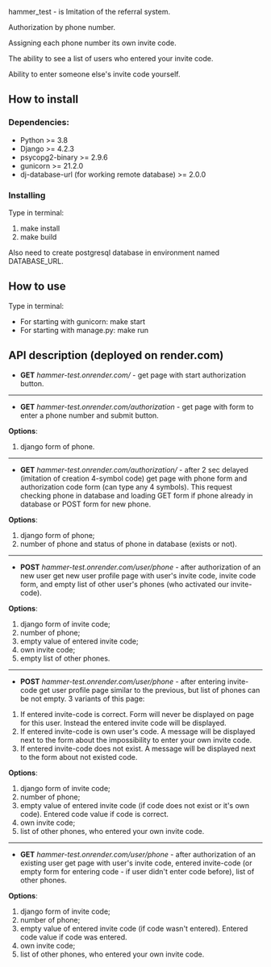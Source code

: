 hammer_test - is Imitation of the referral system.

Authorization by phone number.

Assigning each phone number its own invite code.

The ability to see a list of users who entered your invite code.

Ability to enter someone else's invite code yourself.

## How to install

### Dependencies:

- Python >= 3.8
- Django >= 4.2.3
- psycopg2-binary >= 2.9.6
- gunicorn >= 21.2.0
- dj-database-url (for working remote database) >= 2.0.0

### Installing

Type in terminal:

1) make install
2) make build

Also need to create postgresql database in environment named DATABASE_URL.

## How to use

Type in terminal:
- For starting with gunicorn: make start
- For starting with manage.py: make run

## API description (deployed on render.com)
- **GET** *hammer-test.onrender.com/* - get page with start authorization button.
___
- **GET** *hammer-test.onrender.com/authorization* - get page with form to enter a phone number and submit button.

**Options**:
1) django form of phone.
___
- **GET** *hammer-test.onrender.com/authorization/* - after 2 sec delayed (imitation of creation 4-symbol code) get page with phone form and authorization code form (can type any 4 symbols). This request checking phone in database and loading GET form if phone already in database or POST form for new phone.

**Options**:
1) django form of phone;
2) number of phone and status of phone in database (exists or not).
___
- **POST** *hammer-test.onrender.com/user/phone* - after authorization of an new user get new user profile page with user's invite code, invite code form, and empty list of other user's phones (who activated our invite-code).

**Options**:
1) django form of invite code;
2) number of phone;
3) empty value of entered invite code;
4) own invite code;
5) empty list of other phones.
___
- **POST** *hammer-test.onrender.com/user/phone* - after entering invite-code get user profile page similar to the previous, but list of phones can be not empty. 3 variants of this page:
1) If entered invite-code is correct. Form will never be displayed on page for this user. Instead the entered invite code will be displayed.
2) If entered invite-code is own user's code. A message will be displayed next to the form about the impossibility to enter your own invite code.
3) If entered invite-code does not exist. A message will be displayed next to the form about not existed code.

**Options**:
1) django form of invite code;
2) number of phone;
3) empty value of entered invite code (if code does not exist or it's own code). Entered code value if code is correct.
4) own invite code;
5) list of other phones, who entered your own invite code.
___
- **GET** *hammer-test.onrender.com/user/phone* - after authorization of an existing user get page with user's invite code, entered invite-code (or empty form for entering code - if user didn't enter code before), list of other phones.

**Options**:
1) django form of invite code;
2) number of phone;
3) empty value of entered invite code (if code wasn't entered). Entered code value if code was entered.
4) own invite code;
5) list of other phones, who entered your own invite code.


